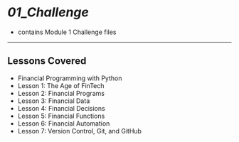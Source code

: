 # *01_Challenge*
- contains Module 1 Challenge files
---
## Lessons Covered
- Financial Programming with Python
- Lesson 1: The Age of FinTech
- Lesson 2: Financial Programs
- Lesson 3: Financial Data
- Lesson 4: Financial Decisions
- Lesson 5: Financial Functions
- Lesson 6: Financial Automation
- Lesson 7: Version Control, Git, and GitHub
